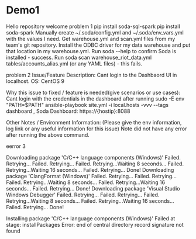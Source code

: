 # Demo1
Hello repository
welcome
problem 1
pip install soda-sql-spark
pip install soda-spark
Manually create ~/.soda/config.yml and ~/.soda/env_vars.yml with the values I need.
Get warehouse.yml and scan.yml files from my team's git repository.
Install the ODBC driver for my data warehouse and put that location in my warehouse.yml.
Run soda --help to confirm Soda is installed - success.
Run soda scan warehouse_riot_data.yml tables/accounts_alias.yml (or any YAML files) - this fails.


problem 2
Issue/Feature Description:
Cant login to the Dashbaord UI in localhost. OS: CentOS 9

Why this issue to fixed / feature is needed(give scenarios or use cases):
Cant login with the credentials in the dashboard after running sudo -E env "PATH=$PATH" ansible-playbook site.yml -i local.hosts -vvv --tags dashboard , Soda Dashboard: https://{hostip}:8088

Other Notes / Environment Information: (Please give the env information, log link or any useful information for this issue)
Note did not have any error after running the above command.






eerror 3

Downloading package 'C/C++ language components (Windows)'  Failed. Retrying... Failed. Retrying... Failed. Retrying...Waiting 8 seconds... Failed. Retrying...Waiting 16 seconds... Failed. Retrying... Done!
Downloading package 'ClangFormat (Windows)'  Failed. Retrying... Failed. Retrying... Failed. Retrying...Waiting 8 seconds... Failed. Retrying...Waiting 16 seconds... Failed. Retrying... Done!
Downloading package 'Visual Studio Windows Debugger'  Failed. Retrying... Failed. Retrying... Failed. Retrying...Waiting 8 seconds... Failed. Retrying...Waiting 16 seconds... Failed. Retrying... Done!

Installing package 'C/C++ language components (Windows)'
Failed at stage: installPackages
Error: end of central directory record signature not found
